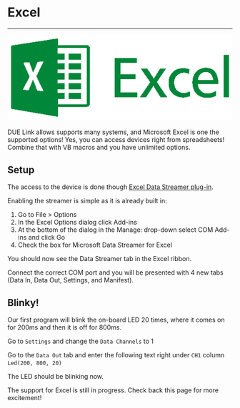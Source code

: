 # Excel

---
![Excel](../images/excel-logo.png)

DUE Link allows supports many systems, and Microsoft Excel is one the supported options! Yes, you can access devices right from spreadsheets! Combine that with VB macros and you have unlimited options.


## Setup

The access to the device is done though [Excel Data Streamer plug-in](https://microsoft.github.io/DataStreamerDevPortal/).

Enabling the streamer is simple as it is already built in:

1. Go to File > Options
2. In the Excel Options dialog click Add-ins
3. At the bottom of the dialog in the Manage: drop-down select COM Add-ins and click Go
4. Check the box for Microsoft Data Streamer for Excel

You should now see the Data Streamer tab in the Excel ribbon.

Connect the correct COM port and you will be presented with 4 new tabs (Data In, Data Out, Settings, and Manifest).

## Blinky!

Our first program will blink the on-board LED 20 times, where it comes on for 200ms and then it is off for 800ms.

Go to `Settings` and change the `Data Channels` to 1

Go to the `Data Out` tab and enter the following text right under `CH1` column `Led(200, 800, 20)`

The LED should be blinking now.

The support for Excel is still in progress. Check back this page for more excitement!
